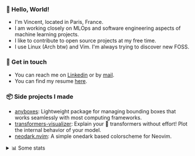 ### 👋 Hello, World!

- I'm Vincent, located in Paris, France.
- I am working closely on MLOps and software engineering aspects of machine learning projects.
- I like to contribute to open source projects at my free time.
- I use Linux (Arch btw) and Vim. I'm always trying to discover new FOSS.

### 🔗 Get in touch

- You can reach me on [Linkedin](https://www.linkedin.com/in/vincent-duchauffour-3a9641155/) or by [mail](mailto:vincent.duchauffour@proton.me).
- You can find my resume [here](https://raw.githubusercontent.com/VDuchauffour/resume/main/resume.pdf).

### 📦 Side projects I made

- [anyboxes](https://github.com/VDuchauffour/anyboxes): Lightweight package for managing bounding boxes that works seamlessly with most computing frameworks.
- [transformers-visualizer](https://github.com/VDuchauffour/transformers-visualizer): Explain your 🤗 transformers without effort! Plot the internal behavior of your model. 
- [neodark.nvim](https://github.com/VDuchauffour/neodark.nvim): A simple onedark based colorscheme for Neovim.

<details><summary>📊 Some stats</summary>  
  
<p align="center">
  <img alt="VDuchauffour's github stats" src="https://github-readme-stats.vercel.app/api?username=VDuchauffour&include_all_commits=true&show_icons=true&theme=react"/>
  <br />
  <img alt="VDuchauffour's streak stats" src="https://streak-stats.demolab.com?user=VDuchauffour&theme=react"/>
  <br />
  <img alt="VDuchauffour's language stats" src="https://github-readme-stats.vercel.app/api/top-langs/?username=VDuchauffour&count_private=true&include_all_commits=true&show_icons=true&layout=compact&theme=react"/>
  <!--   <br />
  <img alt="VDuchauffour's Wakatime stats" src="https://github-readme-stats.vercel.app/api/wakatime?username=VDuchauffour&theme=react"/> -->
</p>

#### 🧭 Wakatime stats
<!--START_SECTION:waka-->
![Code Time](http://img.shields.io/badge/Code%20Time-1%2C028%20hrs%2052%20mins-blue)

![Lines of code](https://img.shields.io/badge/From%20Hello%20World%20I%27ve%20Written-1.9%20million%20lines%20of%20code-blue)

**🐱 My GitHub Data** 

> 📦 980.6 kB Used in GitHub's Storage 
 > 
> 🏆 1,706 Contributions in the Year 2023
 > 
> 🚫 Not Opted to Hire
 > 
> 📜 9 Public Repositories 
 > 
> 🔑 2 Private Repositories 
 > 
**I'm a Night 🦉** 

```text
🌞 Morning                49 commits          █░░░░░░░░░░░░░░░░░░░░░░░░   04.94 % 
🌆 Daytime                327 commits         ████████░░░░░░░░░░░░░░░░░   32.96 % 
🌃 Evening                398 commits         ██████████░░░░░░░░░░░░░░░   40.12 % 
🌙 Night                  218 commits         █████░░░░░░░░░░░░░░░░░░░░   21.98 % 
```
📅 **I'm Most Productive on Wednesday** 

```text
Monday                   193 commits         █████░░░░░░░░░░░░░░░░░░░░   19.46 % 
Tuesday                  77 commits          ██░░░░░░░░░░░░░░░░░░░░░░░   07.76 % 
Wednesday                233 commits         ██████░░░░░░░░░░░░░░░░░░░   23.49 % 
Thursday                 169 commits         ████░░░░░░░░░░░░░░░░░░░░░   17.04 % 
Friday                   120 commits         ███░░░░░░░░░░░░░░░░░░░░░░   12.10 % 
Saturday                 55 commits          █░░░░░░░░░░░░░░░░░░░░░░░░   05.54 % 
Sunday                   145 commits         ████░░░░░░░░░░░░░░░░░░░░░   14.62 % 
```


📊 **This Week I Spent My Time On** 

```text
💬 Programming Languages: 
Python                   27 hrs 34 mins      ██████████████████████░░░   87.89 % 
YAML                     1 hr 53 mins        ██░░░░░░░░░░░░░░░░░░░░░░░   06.04 % 
TOML                     45 mins             █░░░░░░░░░░░░░░░░░░░░░░░░   02.43 % 
Bash                     33 mins             ░░░░░░░░░░░░░░░░░░░░░░░░░   01.80 % 
Markdown                 18 mins             ░░░░░░░░░░░░░░░░░░░░░░░░░   00.96 % 
```


 Last Updated on 03/10/2023 00:34:54 UTC
<!--END_SECTION:waka-->
</details>
